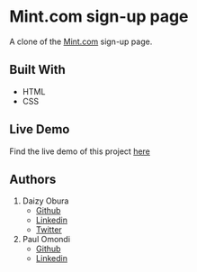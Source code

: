 # Mint.com sign-up page
A clone of the [Mint.com](https://accounts.intuit.com/signup.html?offering_id=Intuit.ifs.mint&namespace_id=50000026&redirect_url=https%3A%2F%2Fmint.intuit.com%2Foverview.event%3Ftask%3DS) sign-up page.

## Built With

* HTML
* CSS

## Live Demo
Find the live demo of this project [here](https://raw.githack.com/paulo-techie/mint-hub-clone/features/index.html)

## Authors
1. Daizy Obura
   * [Github](https://github.com/dxania)
   * [Linkedin](linkedin.com/daizyobura)
   * [Twitter](twitter.com/oburah)
2. Paul Omondi
   * [Github](https://github.com/paulo-techie)
   * [Linkedin](https://www.linkedin.com/in/paul-o-43051a31/)